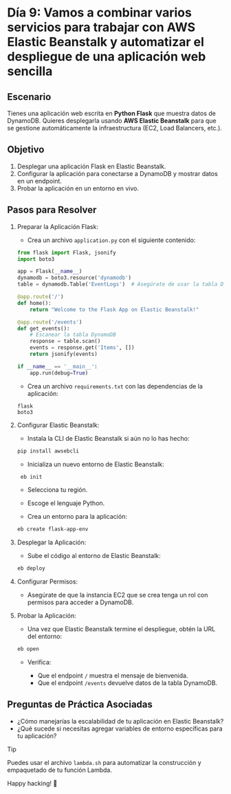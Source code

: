 # Día 9: Vamos a combinar varios servicios para trabajar con AWS Elastic Beanstalk y automatizar el despliegue de una aplicación web sencilla

## Escenario

Tienes una aplicación web escrita en **Python Flask** que muestra datos de DynamoDB. Quieres desplegarla usando **AWS Elastic Beanstalk** para que se gestione automáticamente la infraestructura (EC2, Load Balancers, etc.).

## Objetivo

1. Desplegar una aplicación Flask en Elastic Beanstalk.
2. Configurar la aplicación para conectarse a DynamoDB y mostrar datos en un endpoint.
3. Probar la aplicación en un entorno en vivo.

## Pasos para Resolver

1. Preparar la Aplicación Flask:

   - Crea un archivo `application.py` con el siguiente contenido:

   ```python
   from flask import Flask, jsonify
   import boto3

   app = Flask(__name__)
   dynamodb = boto3.resource('dynamodb')
   table = dynamodb.Table('EventLogs')  # Asegúrate de usar la tabla DynamoDB del ejercicio anterior.

   @app.route('/')
   def home():
       return "Welcome to the Flask App on Elastic Beanstalk!"

   @app.route('/events')
   def get_events():
       # Escanear la tabla DynamoDB
       response = table.scan()
       events = response.get('Items', [])
       return jsonify(events)

   if __name__ == '__main__':
       app.run(debug=True)
   ```

   - Crea un archivo `requirements.txt` con las dependencias de la aplicación:

   ```text
   flask
   boto3
   ```

2. Configurar Elastic Beanstalk:

   - Instala la CLI de Elastic Beanstalk si aún no lo has hecho:

   ```bash
   pip install awsebcli
   ```

   - Inicializa un nuevo entorno de Elastic Beanstalk:

   ```bash
    eb init
   ```

   - Selecciona tu región.
   - Escoge el lenguaje Python.

   - Crea un entorno para la aplicación:

   ```bash
   eb create flask-app-env
   ```

3. Desplegar la Aplicación:

   - Sube el código al entorno de Elastic Beanstalk:

   ```bash
   eb deploy
   ```

4. Configurar Permisos:

   - Asegúrate de que la instancia EC2 que se crea tenga un rol con permisos para acceder a DynamoDB.

5. Probar la Aplicación:

   - Una vez que Elastic Beanstalk termine el despliegue, obtén la URL del entorno:

   ```bash
   eb open
   ```

   - Verifica:

     - Que el endpoint `/` muestra el mensaje de bienvenida.
     - Que el endpoint `/events` devuelve datos de la tabla DynamoDB.

## Preguntas de Práctica Asociadas

- ¿Cómo manejarías la escalabilidad de tu aplicación en Elastic Beanstalk?
- ¿Qué sucede si necesitas agregar variables de entorno específicas para tu aplicación?

> [!TIP]
> Puedes usar el archivo `lambda.sh` para automatizar la construcción y empaquetado de tu función Lambda.

Happy hacking! 🚀
